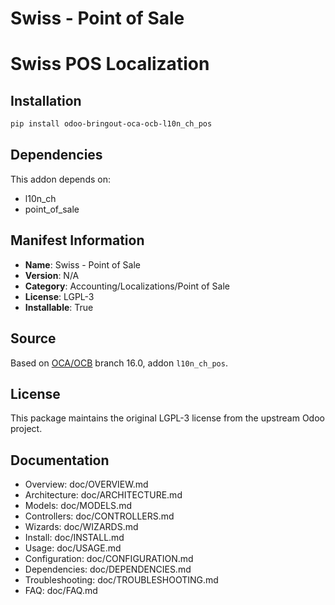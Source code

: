 # Swiss - Point of Sale


Swiss POS Localization
=======================================================
    

## Installation

```bash
pip install odoo-bringout-oca-ocb-l10n_ch_pos
```

## Dependencies

This addon depends on:
- l10n_ch
- point_of_sale

## Manifest Information

- **Name**: Swiss - Point of Sale
- **Version**: N/A
- **Category**: Accounting/Localizations/Point of Sale
- **License**: LGPL-3
- **Installable**: True

## Source

Based on [OCA/OCB](https://github.com/OCA/OCB) branch 16.0, addon `l10n_ch_pos`.

## License

This package maintains the original LGPL-3 license from the upstream Odoo project.

## Documentation

- Overview: doc/OVERVIEW.md
- Architecture: doc/ARCHITECTURE.md
- Models: doc/MODELS.md
- Controllers: doc/CONTROLLERS.md
- Wizards: doc/WIZARDS.md
- Install: doc/INSTALL.md
- Usage: doc/USAGE.md
- Configuration: doc/CONFIGURATION.md
- Dependencies: doc/DEPENDENCIES.md
- Troubleshooting: doc/TROUBLESHOOTING.md
- FAQ: doc/FAQ.md
